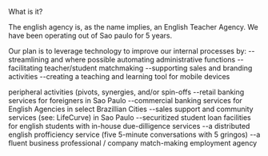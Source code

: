 What is it?

The english agency is, as the name implies, an English Teacher Agency.
We have been operating out of Sao paulo for 5 years.

Our plan is to leverage technology to improve our internal processes by:
--streamlining and where possible automating administrative functions
--facilitating teacher/student matchmaking
--supporting sales and branding activities
--creating a teaching and learning tool for mobile devices

peripheral activities (pivots, synergies, and/or spin-offs
--retail banking services for foreigners in Sao Paulo
--commercial banking services for English Agencies in select Brazillian Cities
--sales support and community services (see: LifeCurve) in Sao Paulo
--securitized student loan facilities for english students with in-house due-dilligence services
--a distributed english profficiency service (five 5-minute conversations with 5 gringos)
--a fluent business professional / company match-making employment agency
